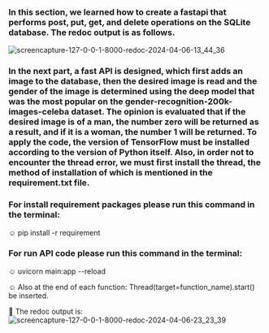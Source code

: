 ### In this section, we learned how to create a fastapi that performs post, put, get, and delete operations on the SQLite database. The redoc output is as follows.

![screencapture-127-0-0-1-8000-redoc-2024-04-06-13_44_36](https://github.com/mori-cyber/PyDeploy/assets/65276280/6269167c-7c93-4c21-aac3-b5d1bf698f21)

### In the next part, a fast API is designed, which first adds an image to the database, then the desired image is read and the gender of the image is determined using the deep model that was the most popular on the gender-recognition-200k-images-celeba dataset. The opinion is evaluated that if the desired image is of a man, the number zero will be returned as a result, and if it is a woman, the number 1 will be returned. To apply the code, the version of TensorFlow must be installed according to the version of Python itself. Also, in order not to encounter the thread error, we must first install the thread, the method of installation of which is mentioned in the requirement.txt file.
### For install requirement packages please run this command in the terminal:
☺️ pip install -r requirement
### For run API code please run this command in the terminal:
☺️ uvicorn main:app --reload

☺️ Also at the end of each function: Thread(target=function_name).start() be inserted.

👀 The redoc output is:
![screencapture-127-0-0-1-8000-redoc-2024-04-06-23_23_39](https://github.com/mori-cyber/PyDeploy/assets/65276280/96ced81d-c8f7-40c7-8527-b422169a4fab)

